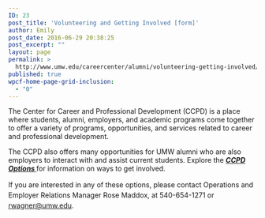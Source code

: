 ```yaml
---
ID: 23
post_title: 'Volunteering and Getting Involved [form]'
author: Emily
post_date: 2016-06-29 20:38:25
post_excerpt: ""
layout: page
permalink: >
  http://www.umw.edu/careercenter/alumni/volunteering-getting-involved/
published: true
wpcf-home-page-grid-inclusion:
  - "0"
---
```

The Center for Career and Professional Development (CCPD) is a place where students, alumni, employers, and academic programs come together to offer a variety of programs, opportunities, and services related to career and professional development.

The CCPD also offers many opportunities for UMW alumni who are also employers to interact with and assist current students. Explore the <a href="http://www.umw.edu/careercenter/employers/"><strong><em>CCPD Options </em></strong></a>for information on ways to get involved.

<span style="line-height: 1.5">If you are interested in any of these options, please contact Operations and Employer Relations Manager Rose Maddox, at 540-654-1271 or </span><a style="line-height: 1.5" href="mailto:rwagner@umw.edu">rwagner@umw.edu</a><span style="line-height: 1.5">.</span>
